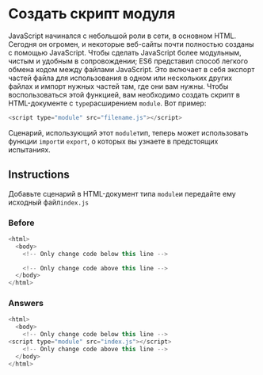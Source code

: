 # Создать скрипт модуля
JavaScript начинался с небольшой роли в сети, в основном HTML. Сегодня он огромен, и некоторые веб-сайты почти полностью созданы с помощью JavaScript. Чтобы сделать JavaScript более модульным, чистым и удобным в сопровождении; ES6 представил способ легкого обмена кодом между файлами JavaScript. Это включает в себя экспорт частей файла для использования в одном или нескольких других файлах и импорт нужных частей там, где они вам нужны. Чтобы воспользоваться этой функцией, вам необходимо создать скрипт в HTML-документе с `type`расширением `module`. Вот пример:
```javascript
<script type="module" src="filename.js"></script>
```
Сценарий, использующий этот `module`тип, теперь может использовать функции `import`и `export`, о которых вы узнаете в предстоящих испытаниях.
## Instructions
Добавьте сценарий в HTML-документ типа `module`и передайте ему исходный файл`index.js`
### Before
```javascript
<html>
  <body>
    <!-- Only change code below this line -->

    <!-- Only change code above this line -->
  </body>
</html>
```
### Answers
```javascript
<html>
  <body>
    <!-- Only change code below this line -->
<script type="module" src="index.js"></script>
    <!-- Only change code above this line -->
  </body>
</html>
```
